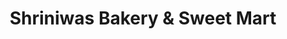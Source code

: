 ---
title: "Shriniwas Bakery & Sweet Mart"
url: /malvan/shriniwas-bakery-und-sweet-mart/
shop: Bäckerei
---